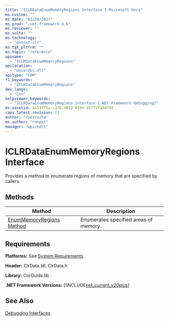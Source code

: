```yaml
---
title: "ICLRDataEnumMemoryRegions Interface | Microsoft Docs"
ms.custom: ""
ms.date: "03/30/2017"
ms.prod: ".net-framework-4.6"
ms.reviewer: ""
ms.suite: ""
ms.technology: 
  - "dotnet-clr"
ms.tgt_pltfrm: ""
ms.topic: "reference"
apiname: 
  - "ICLRDataEnumMemoryRegions"
apilocation: 
  - "mscordbi.dll"
apitype: "COM"
f1_keywords: 
  - "ICLRDataEnumMemoryRegions"
dev_langs: 
  - "C++"
helpviewer_keywords: 
  - "ICLRDataEnumMemoryRegions interface [.NET Framework debugging]"
ms.assetid: a453f75a-c37b-4013-8f0e-35771fa5d792
caps.latest.revision: 11
author: "rpetrusha"
ms.author: "ronpet"
manager: "wpickett"
---
```

# ICLRDataEnumMemoryRegions Interface
Provides a method to enumerate regions of memory that are specified by callers.  
  
## Methods  
  
|Method|Description|  
|------------|-----------------|  
|[EnumMemoryRegions Method](../../../../docs/framework/unmanaged-api/debugging/iclrdataenummemoryregions-enummemoryregions-method.md)|Enumerates specified areas of memory.|  
  
## Requirements  
 **Platforms:** See [System Requirements](../../../../docs/framework/getting-started/system-requirements.md).  
  
 **Header:** ClrData.idl, ClrData.h  
  
 **Library:** CorGuids.lib  
  
 **.NET Framework Versions:** [!INCLUDE[net_current_v20plus](../../../../includes/net-current-v20plus-md.md)]  
  
## See Also  
 [Debugging Interfaces](../../../../docs/framework/unmanaged-api/debugging/debugging-interfaces.md)
